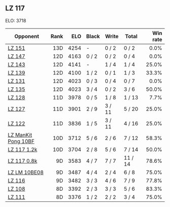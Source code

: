 ## LZ 117 ##

ELO: 3718

Opponent | Rank | ELO | Black | Write | Total | Win rate
---------|-----:|----:|-------|-------|-------|-------:
[LZ 151](LZ%20151.md) | 13D | 4254 | - | 0 / 2 | 0 / 2 | 0.0%
[LZ 147](LZ%20147.md) | 12D | 4163 | 0 / 2 | 0 / 2 | 0 / 4 | 0.0%
[LZ 143](LZ%20143.md) | 12D | 4141 | - | 1 / 4 | 1 / 4 | 25.0%
[LZ 139](LZ%20139.md) | 12D | 4100 | 1 / 2 | 0 / 1 | 1 / 3 | 33.3%
[LZ 131](LZ%20131.md) | 12D | 4023 | 0 / 3 | 0 / 4 | 0 / 7 | 0.0%
[LZ 135](LZ%20135.md) | 12D | 4023 | 3 / 4 | 0 / 2 | 3 / 6 | 50.0%
[LZ 128](LZ%20128.md) | 11D | 3978 | 0 / 5 | 1 / 8 | 1 / 13 | 7.7%
[LZ 127](LZ%20127.md) | 11D | 3901 | 2 / 9 | 3 / 11 | 5 / 20 | 25.0%
[LZ 122](LZ%20122.md) | 11D | 3836 | 1 / 5 | 3 / 11 | 4 / 16 | 25.0%
[LZ ManKit Pong 10BF](LZ%20ManKit%20Pong%2010BF.md) | 10D | 3712 | 5 / 6 | 2 / 6 | 7 / 12 | 58.3%
[LZ 117 1.2k](LZ%20117%201.2k.md) | 10D | 3704 | 2 / 8 | 5 / 6 | 7 / 14 | 50.0%
[LZ 117 0.8k](LZ%20117%200.8k.md) | 9D | 3583 | 4 / 7 | 7 / 7 | 11 / 14 | 78.6%
[LZ LM 10BE08](LZ%20LM%2010BE08.md) | 9D | 3487 | 4 / 4 | 2 / 4 | 6 / 8 | 75.0%
[LZ 116](LZ%20116.md) | 9D | 3482 | 3 / 3 | 4 / 6 | 7 / 9 | 77.8%
[LZ 108](LZ%20108.md) | 8D | 3392 | 2 / 3 | 3 / 3 | 5 / 6 | 83.3%
[LZ 111](LZ%20111.md) | 8D | 3376 | 1 / 2 | 2 / 2 | 3 / 4 | 75.0%

